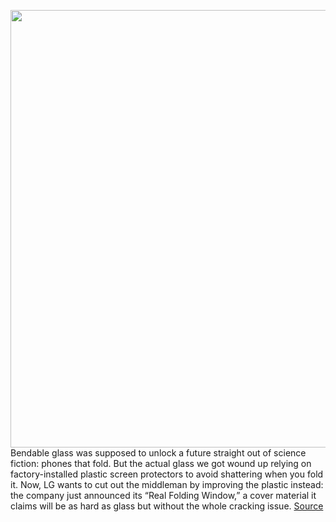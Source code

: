 <img src='https://cdn.vox-cdn.com/thumbor/cURjUUhs5C_qb-TRBbOHEfqhWLU=/0x0:850x546/1200x800/filters:focal(357x205:493x341)/cdn.vox-cdn.com/uploads/chorus_image/image/69826690/lg_chem_folding_glass.0.jpg' width='700px' /><br/>
Bendable glass was supposed to unlock a future straight out of science fiction: phones that fold. But the actual glass we got wound up relying on factory-installed plastic screen protectors to avoid shattering when you fold it. Now, LG wants to cut out the middleman by improving the plastic instead: the company just announced its “Real Folding Window,” a cover material it claims will be as hard as glass but without the whole cracking issue.
<a href='https://www.theverge.com/2021/9/7/22661149/lg-real-folding-window-glass-plastic-flexible-phones-pet-availability'> Source <a/>
